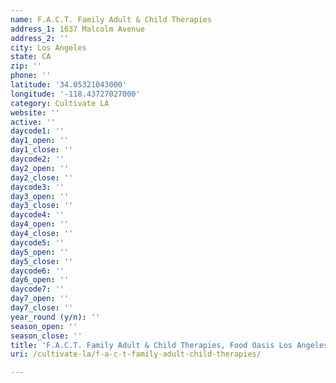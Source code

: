 ```yaml
---
name: F.A.C.T. Family Adult & Child Therapies
address_1: 1637 Malcolm Avenue
address_2: ''
city: Los Angeles
state: CA
zip: ''
phone: ''
latitude: '34.05321043000'
longitude: '-118.43727027000'
category: Cultivate LA
website: ''
active: ''
daycode1: ''
day1_open: ''
day1_close: ''
daycode2: ''
day2_open: ''
day2_close: ''
daycode3: ''
day3_open: ''
day3_close: ''
daycode4: ''
day4_open: ''
day4_close: ''
daycode5: ''
day5_open: ''
day5_close: ''
daycode6: ''
day6_open: ''
daycode7: ''
day7_open: ''
day7_close: ''
year_round (y/n): ''
season_open: ''
season_close: ''
title: 'F.A.C.T. Family Adult & Child Therapies, Food Oasis Los Angeles'
uri: /cultivate-la/f-a-c-t-family-adult-child-therapies/

---
```

